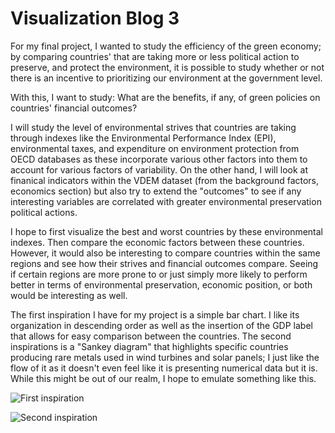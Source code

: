 # Visualization Blog 3

For my final project, I wanted to study the efficiency of the green economy; by comparing countries' that are taking more or less political action to preserve, and protect the environment, it is possible to study whether or not there is an incentive to prioritizing our environment at the government level.

With this, I want to study: What are the benefits, if any, of green policies on countries' financial outcomes? 

I will study the level of environmental strives that countries are taking through indexes like the Environmental Performance Index (EPI), environmental taxes, and expenditure on environment protection from OECD databases as these incorporate various other factors into them to account for various factors of variability. On the other hand, I will look at finanical indicators within the VDEM dataset (from the background factors, economics section) but also try to extend the "outcomes" to see if any interesting variables are correlated with greater environmental preservation political actions. 

I hope to first visualize the best and worst countries by these environmental indexes. Then compare the economic factors between these countries. However, it would also be interesting to compare countries within the same regions and see how their strives and financial outcomes compare. Seeing if certain regions are more prone to or just simply more likely to perform better in terms of environmental preservation, economic position, or both would be interesting as well. 

The first inspiration I have for my project is a simple bar chart. I like its organization in descending order as well as the insertion of the GDP label that allows for easy comparison between the countries. The second inspirations is a "Sankey diagram" that highlights specific countries producing rare metals used in wind turbines and solar panels; I just like the flow of it as it doesn't even feel like it is presenting numerical data but it is. While this might be out of our realm, I hope to emulate something like this.

![First inspiration](https://www.economist.com/img/b/1280/675/90/sites/default/files/images/print-edition/20150103_FNC609.png)

![Second inspiration](https://mlombw7jtauz.i.optimole.com/u9vRw3s.i-DS~f076/w:761/h:539/q:mauto/dpr:2.0/https://www.metabolic.nl/wp-content/uploads/2019/04/Rare-metals.png)
